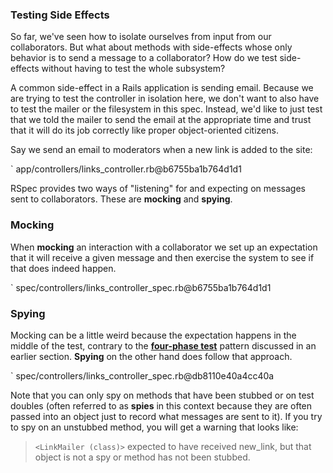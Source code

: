 ### Testing Side Effects

So far, we've seen how to isolate ourselves from input from our collaborators.
But what about methods with side-effects whose only behavior is to send a
message to a collaborator? How do we test side-effects without having to test
the whole subsystem?

A common side-effect in a Rails application is sending email. Because we are
trying to test the controller in isolation here, we don't want to also have to
test the mailer or the filesystem in this spec.  Instead, we'd like to just test
that we told the mailer to send the email at the appropriate time and trust that
it will do its job correctly like proper object-oriented citizens.

Say we send an email to moderators when a new link is added to the site:

` app/controllers/links_controller.rb@b6755ba1b764d1d1

RSpec provides two ways of "listening" for and expecting on  messages sent to
collaborators. These are **mocking** and **spying**.

### Mocking

When **mocking** an interaction with a collaborator we set up an expectation
that it will receive a given message and then exercise the system to see if that
does indeed happen.

` spec/controllers/links_controller_spec.rb@b6755ba1b764d1d1

### Spying

Mocking can be a little weird because the expectation happens in the middle of
the test, contrary to the [**four-phase test**](#fourphasetest) pattern
discussed in an earlier section. **Spying** on the other hand does follow that
approach.

` spec/controllers/links_controller_spec.rb@db8110e40a4cc40a

Note that you can only spy on methods that have been stubbed or on test doubles
(often referred to as **spies** in this context because they are often passed
into an object just to record what messages are sent to it). If you try to spy
on an unstubbed method, you will get a warning that looks like:

> `<LinkMailer (class)>` expected to have received new_link, but that object is
> not a spy or method has not been stubbed.
